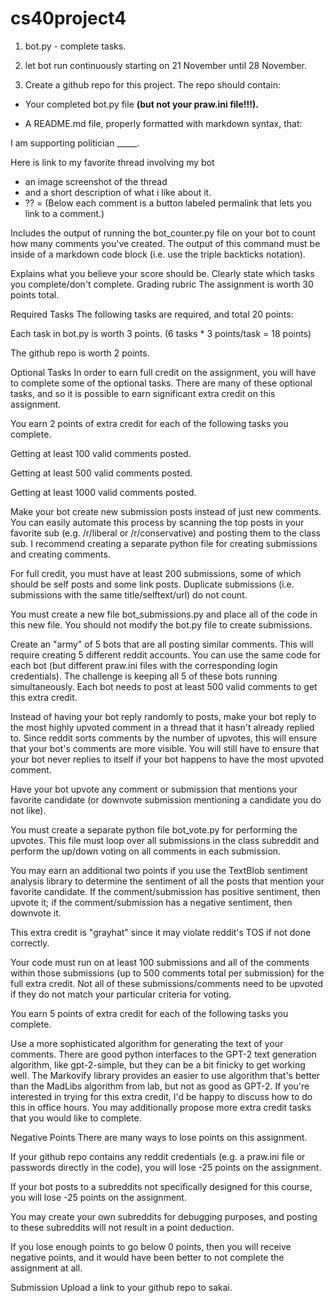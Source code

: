 # cs40project4

1) bot.py - complete tasks.

2) let bot run continuously starting on 21 November until 28 November. 

3) Create a github repo for this project. The repo should contain:
- Your completed bot.py file **(but not your praw.ini file!!!).**


- A README.md file, properly formatted with markdown syntax, that:

I am supporting politician _____. 

Here is link to my favorite thread involving my bot
- an image screenshot of the thread
- and a short description of what i like about it. 
- ?? = (Below each comment is a button labeled permalink that lets you link to a comment.)


Includes the output of running the bot_counter.py file on your bot to count how many comments you've created. The output of this command must be inside of a markdown code block (i.e. use the triple backticks notation).

Explains what you believe your score should be. Clearly state which tasks you complete/don't complete.
Grading rubric
The assignment is worth 30 points total.

Required Tasks
The following tasks are required, and total 20 points:

Each task in bot.py is worth 3 points. (6 tasks * 3 points/task = 18 points)

The github repo is worth 2 points.

Optional Tasks
In order to earn full credit on the assignment, you will have to complete some of the optional tasks. There are many of these optional tasks, and so it is possible to earn significant extra credit on this assignment.

You earn 2 points of extra credit for each of the following tasks you complete.

Getting at least 100 valid comments posted.

Getting at least 500 valid comments posted.

Getting at least 1000 valid comments posted.

Make your bot create new submission posts instead of just new comments. You can easily automate this process by scanning the top posts in your favorite sub (e.g. /r/liberal or /r/conservative) and posting them to the class sub. I recommend creating a separate python file for creating submissions and creating comments.

For full credit, you must have at least 200 submissions, some of which should be self posts and some link posts. Duplicate submissions (i.e. submissions with the same title/selftext/url) do not count.

You must create a new file bot_submissions.py and place all of the code in this new file. You should not modify the bot.py file to create submissions.

Create an "army" of 5 bots that are all posting similar comments. This will require creating 5 different reddit accounts. You can use the same code for each bot (but different praw.ini files with the corresponding login credentials). The challenge is keeping all 5 of these bots running simultaneously. Each bot needs to post at least 500 valid comments to get this extra credit.

Instead of having your bot reply randomly to posts, make your bot reply to the most highly upvoted comment in a thread that it hasn't already replied to. Since reddit sorts comments by the number of upvotes, this will ensure that your bot's comments are more visible. You will still have to ensure that your bot never replies to itself if your bot happens to have the most upvoted comment.

Have your bot upvote any comment or submission that mentions your favorite candidate (or downvote submission mentioning a candidate you do not like).

You must create a separate python file bot_vote.py for performing the upvotes. This file must loop over all submissions in the class subreddit and perform the up/down voting on all comments in each submission.

You may earn an additional two points if you use the TextBlob sentiment analysis library to determine the sentiment of all the posts that mention your favorite candidate. If the comment/submission has positive sentiment, then upvote it; if the comment/submission has a negative sentiment, then downvote it.

This extra credit is "grayhat" since it may violate reddit's TOS if not done correctly.

Your code must run on at least 100 submissions and all of the comments within those submissions (up to 500 comments total per submission) for the full extra credit. Not all of these submissions/comments need to be upvoted if they do not match your particular criteria for voting.

You earn 5 points of extra credit for each of the following tasks you complete.

Use a more sophisticated algorithm for generating the text of your comments. There are good python interfaces to the GPT-2 text generation algorithm, like gpt-2-simple, but they can be a bit finicky to get working well. The Markovify library provides an easier to use algorithm that's better than the MadLibs algorithm from lab, but not as good as GPT-2. If you're interested in trying for this extra credit, I'd be happy to discuss how to do this in office hours.
You may additionally propose more extra credit tasks that you would like to complete.

Negative Points
There are many ways to lose points on this assignment.

If your github repo contains any reddit credentials (e.g. a praw.ini file or passwords directly in the code), you will lose -25 points on the assignment.

If your bot posts to a subreddits not specifically designed for this course, you will lose -25 points on the assignment.

You may create your own subreddits for debugging purposes, and posting to these subreddits will not result in a point deduction.

If you lose enough points to go below 0 points, then you will receive negative points, and it would have been better to not complete the assignment at all.

Submission
Upload a link to your github repo to sakai.
